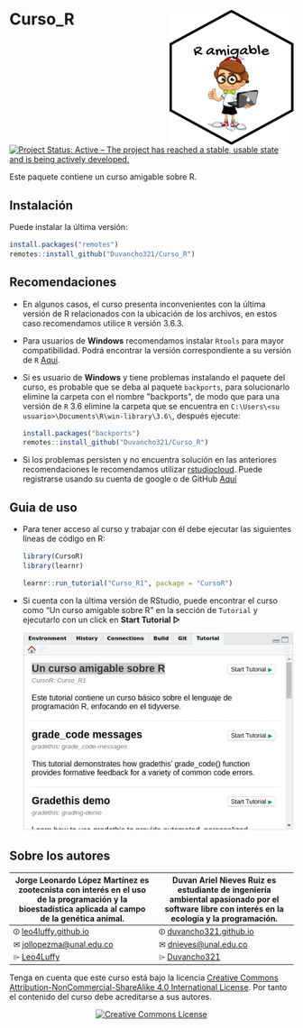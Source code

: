 
# Curso\_R <img src="./inst/tutorials/Curso_R1/images/imagen_curso.png" align="right" width="220" height="240" />

[![Project Status: Active – The project has reached a stable, usable
state and is being actively
developed.](https://www.repostatus.org/badges/latest/active.svg)](https://www.repostatus.org/#active)

Este paquete contiene un curso amigable sobre R.

## Instalación

Puede instalar la última versión:

``` r
install.packages("remotes")
remotes::install_github("Duvancho321/Curso_R")
```

## Recomendaciones

  - En algunos casos, el curso presenta inconvenientes con la última  versión de R relacionados con la ubicación de los archivos, en estos caso recomendamos utilice `R` versión 3.6.3.
    
  - Para usuarios de __Windows__ recomendamos instalar `Rtools` para mayor compatibilidad. Podrá encontrar la versión correspondiente a su versión de `R` [Aquí](https://cran.r-project.org/bin/windows/Rtools/history.html).
  
  - Si es usuario de __Windows__ y tiene problemas instalando el paquete del curso, es probable que se deba al paquete `backports`, para solucionarlo elimine la carpeta con el nombre "backports", de modo que para una versión de `R` 3.6  elimine la carpeta que se encuentra en `C:\Users\<su usuario>\Documents\R\win-library\3.6\`, después ejecute:

      ``` r
      install.packages("backports")
      remotes::install_github("Duvancho321/Curso_R")
      ```

  - Si los problemas persisten y no encuentra solución en las anteriores recomendaciones le recomendamos utilizar [rstudiocloud](https://rstudio.cloud/). Puede registrarse usando su cuenta de google o de GitHub
    [Aquí](https://login.rstudio.cloud/register?redirect=https%3A%2F%2Fclient.login.rstudio.cloud%2Foauth%2Flogin%3Fshow_auth%3D0%26show_login%3D1%26show_setup%3D1)

## Guia de uso

  - Para tener acceso al curso y trabajar con él debe ejecutar las
    siguientes líneas de código en R:

      <!-- end list -->
      
      ``` r
      library(CursoR)
      library(learnr)
      ```
      
      ``` r
      learnr::run_tutorial("Curso_R1", package = "CursoR")
      ```

  - Si cuenta con la última versión de RStudio, puede encontrar el curso
    como “Un curso amigable sobre R” en la sección de `Tutorial` y
    ejecutarlo con un click en **Start Tutorial ▷**

      ![](man/figures/Run.png)

## Sobre los autores

| **Jorge Leonardo López Martínez** es zootecnista con interés en el uso de la programación y la bioestadística aplicada al campo de la genética animal. | **Duvan Ariel Nieves Ruiz** es estudiante de ingeniería ambiental apasionado por el software libre con interés en la ecología y la programación.|
| -------- | -------- |
|<i class="fab fa-black-tie"></i> ⏼ [leo4luffy.github.io](https://leo4luffy.github.io/) |<i class="fab fa-black-tie"></i> ⏼ [duvancho321.github.io](https://duvancho321.github.io/) |
|<i class="fas fa-envelope"></i> ✉ <jollopezma@unal.edu.co> | <i class="fas fa-envelope"></i> ✉ <dnieves@unal.edu.co><br> |
| <i class="fa fa-github"></i> ⌲ [Leo4Luffy](https://github.com/Leo4Luffy) | <i class="fa fa-github"></i> ⌲ [Duvancho321](https://github.com/Duvancho321) |

Tenga en cuenta que este curso está bajo la licencia <a rel="license" href="http://creativecommons.org/licenses/by-nc-sa/4.0/">Creative Commons Attribution-NonCommercial-ShareAlike 4.0 International License</a>. Por tanto el contenido del curso debe acreditarse a sus autores.

<section style="text-align: center;"><a rel="license" href="http://creativecommons.org/licenses/by-nc-sa/4.0/"><img alt="Creative Commons License" style="border-width:0" src="https://i.creativecommons.org/l/by-nc-sa/4.0/88x31.png" /></a><br/></section>
